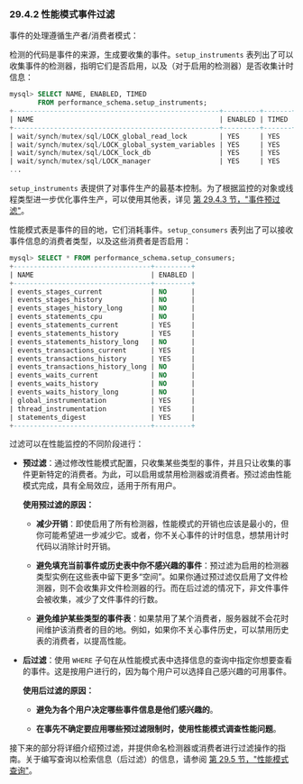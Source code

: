 ### 29.4.2 性能模式事件过滤

事件的处理遵循生产者/消费者模式：

检测的代码是事件的来源，生成要收集的事件。`setup_instruments` 表列出了可以收集事件的检测器，指明它们是否启用，以及（对于启用的检测器）是否收集计时信息：

```sql
mysql> SELECT NAME, ENABLED, TIMED
       FROM performance_schema.setup_instruments;
+---------------------------------------------------+---------+-------+
| NAME                                              | ENABLED | TIMED |
+---------------------------------------------------+---------+-------+
| wait/synch/mutex/sql/LOCK_global_read_lock        | YES     | YES   |
| wait/synch/mutex/sql/LOCK_global_system_variables | YES     | YES   |
| wait/synch/mutex/sql/LOCK_lock_db                 | YES     | YES   |
| wait/synch/mutex/sql/LOCK_manager                 | YES     | YES   |
...
```

`setup_instruments` 表提供了对事件生产的最基本控制。为了根据监控的对象或线程类型进一步优化事件生产，可以使用其他表，详见 [第 29.4.3 节，"事件预过滤"](29.4.3-Event-Pre-Filtering)。

性能模式表是事件的目的地，它们消耗事件。`setup_consumers` 表列出了可以接收事件信息的消费者类型，以及这些消费者是否启用：

```sql
mysql> SELECT * FROM performance_schema.setup_consumers;
+----------------------------------+---------+
| NAME                             | ENABLED |
+----------------------------------+---------+
| events_stages_current            | NO      |
| events_stages_history            | NO      |
| events_stages_history_long       | NO      |
| events_statements_cpu            | NO      |
| events_statements_current        | YES     |
| events_statements_history        | YES     |
| events_statements_history_long   | NO      |
| events_transactions_current      | YES     |
| events_transactions_history      | YES     |
| events_transactions_history_long | NO      |
| events_waits_current             | NO      |
| events_waits_history             | NO      |
| events_waits_history_long        | NO      |
| global_instrumentation           | YES     |
| thread_instrumentation           | YES     |
| statements_digest                | YES     |
+----------------------------------+---------+
```

过滤可以在性能监控的不同阶段进行：

- **预过滤**：通过修改性能模式配置，只收集某些类型的事件，并且只让收集的事件更新特定的消费者。为此，可以启用或禁用检测器或消费者。预过滤由性能模式完成，具有全局效应，适用于所有用户。

    **使用预过滤的原因：**
    
    - **减少开销**：即使启用了所有检测器，性能模式的开销也应该是最小的，但你可能希望进一步减少它。或者，你不关心事件的计时信息，想禁用计时代码以消除计时开销。
    
    - **避免填充当前事件或历史表中你不感兴趣的事件**：预过滤为启用的检测器类型实例在这些表中留下更多“空间”。如果你通过预过滤仅启用了文件检测器，则不会收集非文件检测器的行。而在后过滤的情况下，非文件事件会被收集，减少了文件事件的行数。
    
    - **避免维护某些类型的事件表**：如果禁用了某个消费者，服务器就不会花时间维护该消费者的目的地。例如，如果你不关心事件历史，可以禁用历史表的消费者，以提高性能。

- **后过滤**：使用 `WHERE` 子句在从性能模式表中选择信息的查询中指定你想要查看的事件。这是按用户进行的，因为每个用户可以选择自己感兴趣的可用事件。

    **使用后过滤的原因：**
    
    - **避免为各个用户决定哪些事件信息是他们感兴趣的**。
    
    - **在事先不确定要应用哪些预过滤限制时，使用性能模式调查性能问题**。

接下来的部分将详细介绍预过滤，并提供命名检测器或消费者进行过滤操作的指南。关于编写查询以检索信息（后过滤）的信息，请参阅 [第 29.5 节，"性能模式查询"](29.5-Performance-Schema-Queries)。